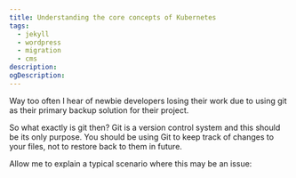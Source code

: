 ```yaml
---
title: Understanding the core concepts of Kubernetes
tags:
  - jekyll
  - wordpress
  - migration
  - cms
description: 
ogDescription: 
---
```


Way too often I hear of newbie developers losing their work due to using git as their primary backup solution for their project.

So what exactly is git then?
Git is a version control system and this should be its only purpose. You should be using Git to keep track of changes to your files, not to restore back to them in future. 

Allow me to explain a typical scenario where this may be an issue:

